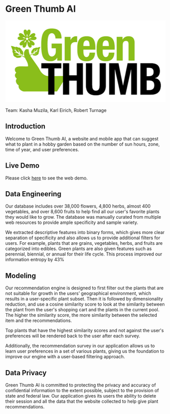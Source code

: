 # Green Thumb AI
![Green Thumb AI](logo.png)

Team: Kasha Muzila, Karl Eirich, Robert Turnage

## Introduction 
Welcome to Green Thumb AI, a website and mobile app that can suggest what to plant in a hobby garden based on the number of sun hours, zone, time of year, and user preferences. 

## Live Demo
Please click [here](https://www.youtube.com/watch?v=IWoBIvsvyFo) to see the web demo. 

## Data Engineering
Our database includes over 38,000 flowers, 4,800 herbs, almost 400 vegetables, and over 8,600 fruits to help find all our user's favorite plants they would like to grow. The database was manually curated from multiple web resources to provide ample specificity and sample variety. 

We extracted descriptive features into binary forms, which gives more clear separation of specificity and also allows us to provide additional filters for users. For example, plants that are grains, vegetables, herbs, and fruits are categorized into edibles. Green plants are also given features such as perennial, biennial, or annual for their life cycle. This process improved our information entropy by 43%

## Modeling
Our recommendation engine is designed to first filter out the plants that are not suitable for growth in the users’ geographical environment, which results in a user-specific plant subset. Then it is followed by dimensionality reduction, and use a cosine similarity score to look at the similarity between the plant from the user's shopping cart and the plants in the current pool. The higher the similarity score, the more similarity between the selected item and the recommendations.

Top plants that have the highest similarity scores and not against the user's preferences will be rendered back to the user after each survey. 

Additionally, the recommendation survey in our application allows us to learn user preferences in a set of various plants, giving us the foundation to improve our engine with a user-based filtering approach. 

## Data Privacy
Green Thumb AI is committed to protecting the privacy and accuracy of confidential information to the extent possible, subject to the provision of state and federal law. Our application gives its users the ability to delete their session and all the data that the website collected to help give plant recommendations. 
